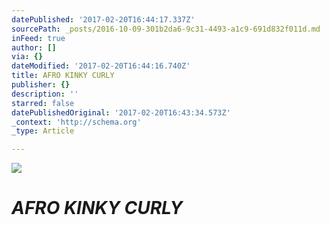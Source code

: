 ```yaml
---
datePublished: '2017-02-20T16:44:17.337Z'
sourcePath: _posts/2016-10-09-301b2da6-9c31-4493-a1c9-691d832f011d.md
inFeed: true
author: []
via: {}
dateModified: '2017-02-20T16:44:16.740Z'
title: AFRO KINKY CURLY
publisher: {}
description: ''
starred: false
datePublishedOriginal: '2017-02-20T16:43:34.573Z'
_context: 'http://schema.org'
_type: Article

---
```

![](https://the-grid-user-content.s3-us-west-2.amazonaws.com/80ada53d-4a57-4306-a5fc-f06743fb8b6a.jpg)

# _**AFRO KINKY CURLY**_